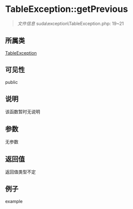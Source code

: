 # TableException::getPrevious

> *文件信息* suda\exception\TableException.php: 19~21
## 所属类 

[TableException](../TableException.md)

## 可见性

  public  
## 说明

该函数暂时无说明

## 参数

无参数
## 返回值
返回值类型不定
## 例子

example